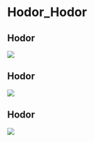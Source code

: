 Hodor_Hodor
===========

Hodor
--

<img src="http://i.imgur.com/sp0ZB4K.png"/>

Hodor
--

<img src="http://i.imgur.com/CZhNTtQ.png"/>

Hodor
--
<img src="http://i.imgur.com/jKLOWCo.png"/>
